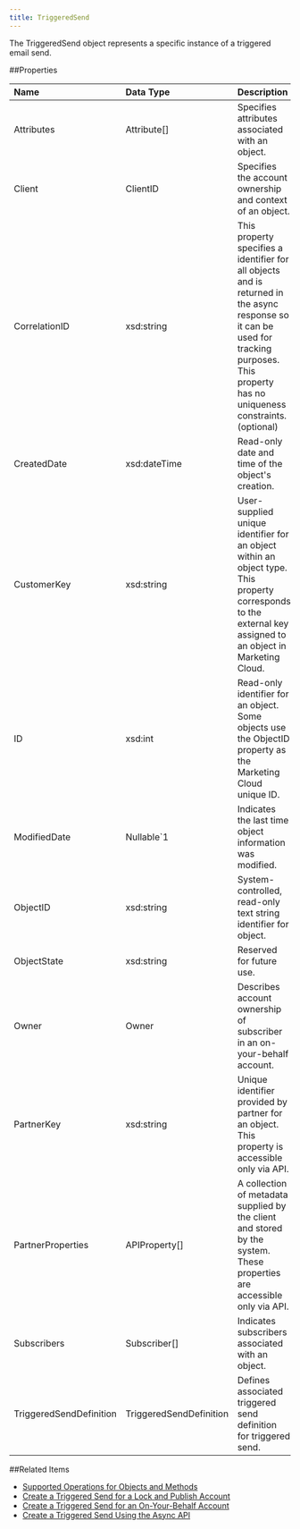 ```yaml
---
title: TriggeredSend
---
```

The TriggeredSend object represents a specific instance of a triggered email send.

##Properties
<table class="table table-hover">
<thead align="left">
<tr><th>Name</th><th>Data Type</th><th>Description</th></tr>
</thead>
<tbody>
<tr>
<td>Attributes</td>
<td>Attribute[]</td>
<td>Specifies attributes associated with an object.</td>
</tr>
<tr>
<td>Client</td>
<td>ClientID</td>
<td>Specifies the account ownership and context of an object.</td>
</tr>
<tr>
<td>CorrelationID</td>
<td>xsd:string</td>
<td>This property specifies a identifier for all objects and is returned in the async response so it can be used for tracking purposes. This property has no uniqueness constraints. (optional)</td>
</tr>
<tr>
<td>CreatedDate</td>
<td>xsd:dateTime</td>
<td>Read-only date and time of the object's creation.</td>
</tr>
<tr>
<td>CustomerKey</td>
<td>xsd:string</td>
<td>User-supplied unique identifier for an object within an object type. This property corresponds to the external key assigned to an object in Marketing Cloud.</td>
</tr>
<tr>
<td>ID</td>
<td>xsd:int</td>
<td>Read-only identifier for an object. Some objects use the ObjectID property as the Marketing Cloud unique ID.</td>
</tr>
<tr>
<td>ModifiedDate</td>
<td>Nullable&#96;1</td>
<td>Indicates the last time object information was modified.</td>
</tr>
<tr>
<td>ObjectID</td>
<td>xsd:string</td>
<td>System-controlled, read-only text string identifier for object.</td>
</tr>
<tr>
<td>ObjectState</td>
<td>xsd:string</td>
<td>Reserved for future use.</td>
</tr>
<tr>
<td>Owner</td>
<td>Owner</td>
<td>Describes account ownership of subscriber in an on-your-behalf account.</td>
</tr>
<tr>
<td>PartnerKey</td>
<td>xsd:string</td>
<td>Unique identifier provided by partner for an object. This property is accessible only via API.</td>
</tr>
<tr>
<td>PartnerProperties</td>
<td>APIProperty[]</td>
<td>A collection of metadata supplied by the client and stored by the system. These properties are accessible only via API.</td>
</tr>
<tr>
<td>Subscribers</td>
<td>Subscriber[]</td>
<td>Indicates subscribers associated with an object.</td>
</tr>
<tr>
<td>TriggeredSendDefinition</td>
<td>TriggeredSendDefinition</td>
<td>Defines associated triggered send definition for triggered send.</td>
</tr>
</tbody>
</table>

##Related Items
* [Supported Operations for Objects and Methods](https://developer.salesforce.com/docs/atlas.en-us.mc-apis.meta/mc-apis/supported_operations_for_objects_and_methods.htm)
* [Create a Triggered Send for a Lock and Publish Account](creating_a_triggered_send_for_a_lock_and_publish_account_via_the_web_service_api.htm)
* [Create a Triggered Send for an On-Your-Behalf Account](creating_a_triggered_send_for_an_on_your_behalf_account_via_the_web_service_api.htm)
* [Create a Triggered Send Using the Async API](creating_a_triggered_send_using_the_async_api.htm)
